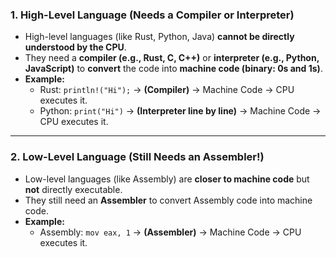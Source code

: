  
### **1. High-Level Language (Needs a Compiler or Interpreter)**  
- High-level languages (like Rust, Python, Java) **cannot be directly understood by the CPU**.  
- They need a **compiler (e.g., Rust, C, C++)** or **interpreter (e.g., Python, JavaScript)** to **convert** the code into **machine code (binary: 0s and 1s)**.  
- **Example:**  
  - Rust: `println!("Hi");` → **(Compiler)** → Machine Code → CPU executes it.  
  - Python: `print("Hi")` → **(Interpreter line by line)** → Machine Code → CPU executes it.  

---

### **2. Low-Level Language (Still Needs an Assembler!)**  
- Low-level languages (like Assembly) are **closer to machine code** but **not** directly executable.  
- They still need an **Assembler** to convert Assembly code into machine code.  
- **Example:**  
  - Assembly: `mov eax, 1` → **(Assembler)** → Machine Code → CPU executes it.  
 